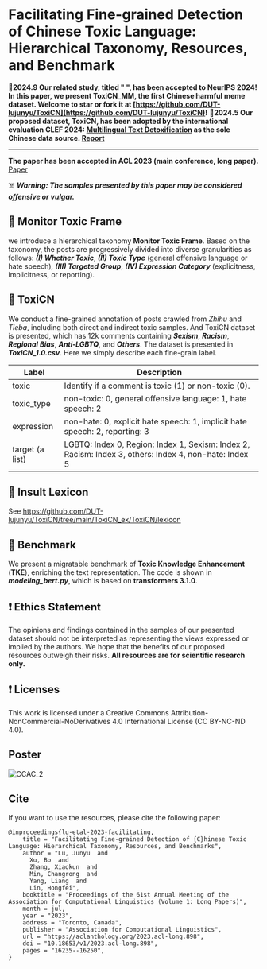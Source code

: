 # Facilitating Fine-grained Detection of Chinese Toxic Language: Hierarchical Taxonomy, Resources, and Benchmark

🎉**2024.9 Our related study, titled " ", has been accepted to NeurIPS 2024! In this paper, we present ToxiCN_MM, the first Chinese harmful meme dataset. Welcome to star or fork it at [https://github.com/DUT-lujunyu/ToxiCN](https://github.com/DUT-lujunyu/ToxiCN)!**
🎉**2024.5 Our proposed dataset, ToxiCN, has been adopted by the international evaluation CLEF 2024: [Multilingual Text Detoxification](https://pan.webis.de/clef24/pan24-web/text-detoxification.html) as the sole Chinese data source. [Report](https://ceur-ws.org/Vol-3740/paper-223.pdf)**
___ 



**The paper has been accepted in ACL 2023 (main conference, long paper).** [Paper](https://aclanthology.org/2023.acl-long.898/)

☠️ ***Warning: The samples presented by this paper may be considered offensive or vulgar.***

## 📜 Monitor Toxic Frame
we introduce a hierarchical taxonomy **Monitor Toxic Frame**. Based on the taxonomy, the posts are progressively divided into diverse granularities as follows: **_(I) Whether Toxic_**, ***(II) Toxic Type*** (general offensive language or hate speech), ***(III) Targeted Group***, ***(IV) Expression Category*** (explicitness, implicitness, or reporting). 

## 📜 ToxiCN
We conduct a fine-grained annotation of posts crawled from _Zhihu_ and _Tieba_, including both direct and indirect toxic samples. And ToxiCN dataset is presented, which has 12k comments containing **_Sexism_**, **_Racism_**, **_Regional Bias_**, **_Anti-LGBTQ_**, and **_Others_**. The dataset is presented in ***ToxiCN_1.0.csv***. Here we simply describe each fine-grain label.

| Label           | Description                                                  |
| --------------- | ------------------------------------------------------------ |
| toxic           | Identify if a comment is toxic (1) or non-toxic (0).         |
| toxic_type      | non-toxic: 0, general offensive language: 1, hate speech: 2  |
| expression      | non-hate: 0, explicit hate speech: 1, implicit hate speech: 2, reporting: 3|
| target (a list) | LGBTQ: Index 0, Region: Index 1, Sexism: Index 2, Racism: Index 3,  others: Index 4, non-hate: Index 5 |

## 📜 Insult Lexicon
See https://github.com/DUT-lujunyu/ToxiCN/tree/main/ToxiCN_ex/ToxiCN/lexicon
## 📜 Benchmark
We present a migratable benchmark of **Toxic Knowledge Enhancement** (**TKE**), enriching the text representation. The code is shown in **_modeling_bert.py_**, which is based on **transformers 3.1.0**.

## ❗️ Ethics Statement
The opinions and findings contained in the samples of our presented dataset should not be interpreted as representing the views expressed or implied by the authors. We hope that the benefits of our proposed resources outweigh their risks. **All resources are for scientific research only.**

## ❗️ Licenses
This work is licensed under a Creative Commons Attribution- NonCommercial-NoDerivatives 4.0 International License (CC BY-NC-ND 4.0). 

## Poster
![CCAC_2](https://github.com/DUT-lujunyu/ToxiCN/assets/53985277/8e26c649-0952-4d04-a562-b971f441df07)



## Cite
If you want to use the resources, please cite the following paper:
~~~
@inproceedings{lu-etal-2023-facilitating,
    title = "Facilitating Fine-grained Detection of {C}hinese Toxic Language: Hierarchical Taxonomy, Resources, and Benchmarks",
    author = "Lu, Junyu  and
      Xu, Bo  and
      Zhang, Xiaokun  and
      Min, Changrong  and
      Yang, Liang  and
      Lin, Hongfei",
    booktitle = "Proceedings of the 61st Annual Meeting of the Association for Computational Linguistics (Volume 1: Long Papers)",
    month = jul,
    year = "2023",
    address = "Toronto, Canada",
    publisher = "Association for Computational Linguistics",
    url = "https://aclanthology.org/2023.acl-long.898",
    doi = "10.18653/v1/2023.acl-long.898",
    pages = "16235--16250",
}
~~~

